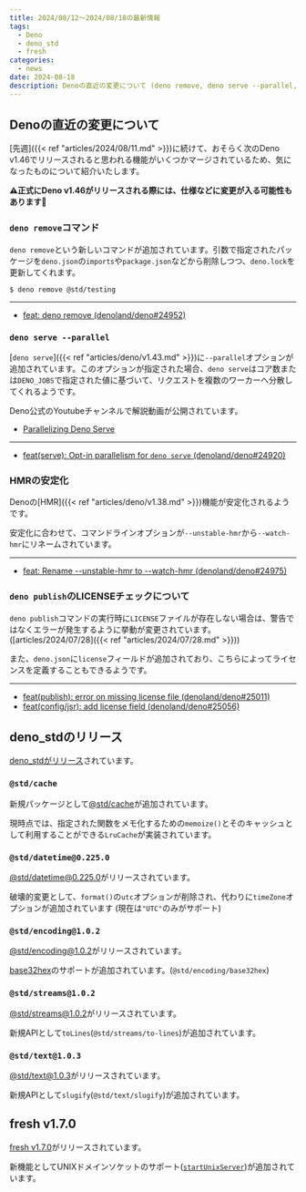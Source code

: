 ```yaml
---
title: 2024/08/12〜2024/08/18の最新情報
tags:
  - Deno
  - deno_std
  - fresh
categories:
  - news
date: 2024-08-18
description: Denoの直近の変更について (deno remove, deno serve --parallel, HMRの安定化, など), deno_stdに@std/cacheパッケージが追加, fresh v1.7.0 (UNIXドメインソケットのサポート)
---
```


## Denoの直近の変更について

[先週]({{< ref "articles/2024/08/11.md" >}})に続けて、おそらく次のDeno v1.46でリリースされると思われる機能がいくつかマージされているため、気になったものについて紹介いたします。

**⚠️正式にDeno v1.46がリリースされる際には、仕様などに変更が入る可能性もあります🙏**

### `deno remove`コマンド

`deno remove`という新しいコマンドが追加されています。引数で指定されたパッケージを`deno.json`の`imports`や`package.json`などから削除しつつ、`deno.lock`を更新してくれます。

```shell
$ deno remove @std/testing
```

---

- [feat: deno remove (denoland/deno#24952)](https://github.com/denoland/deno/pull/24952)

### `deno serve --parallel`

[`deno serve`]({{< ref "articles/deno/v1.43.md" >}})に`--parallel`オプションが追加されています。このオプションが指定された場合、`deno serve`はコア数または`DENO_JOBS`で指定された値に基づいて、リクエストを複数のワーカーへ分散してくれるようです。

Deno公式のYoutubeチャンネルで解説動画が公開されています。

- [Parallelizing Deno Serve](https://www.youtube.com/watch?v=T_2Ls07A83o)

---

- [feat(serve): Opt-in parallelism for `deno serve` (denoland/deno#24920)](https://github.com/denoland/deno/pull/24920)

### HMRの安定化

Denoの[HMR]({{< ref "articles/deno/v1.38.md" >}})機能が安定化されるようです。

安定化に合わせて、コマンドラインオプションが`--unstable-hmr`から`--watch-hmr`にリネームされています。

---

- [feat: Rename --unstable-hmr to --watch-hmr (denoland/deno#24975)](https://github.com/denoland/deno/pull/24975)

### `deno publish`のLICENSEチェックについて

`deno publish`コマンドの実行時に`LICENSE`ファイルが存在しない場合は、警告ではなくエラーが発生するように挙動が変更されています。([articles/2024/07/28]({{< ref "articles/2024/07/28.md" >}}))

また、`deno.json`に`license`フィールドが追加されており、こちらによってライセンスを定義することもできるようです。

---

- [feat(publish): error on missing license file (denoland/deno#25011)](https://github.com/denoland/deno/pull/25011)
- [feat(config/jsr): add license field (denoland/deno#25056)](https://github.com/denoland/deno/pull/25056)

## deno_stdのリリース

[deno_stdがリリース](https://github.com/denoland/std/releases/tag/release-2024.08.16)されています。

### `@std/cache`

新規パッケージとして[@std/cache](https://jsr.io/@std/cache@0.1.0)が追加されています。

現時点では、指定された関数をメモ化するための`memoize()`とそのキャッシュとして利用することができる`LruCache`が実装されています。

### `@std/datetime@0.225.0`

[@std/datetime@0.225.0](https://jsr.io/@std/datetime@0.225.0)がリリースされています。

破壊的変更として、`format()`の`utc`オプションが削除され、代わりに`timeZone`オプションが追加されています (現在は`"UTC"`のみがサポート)

### `@std/encoding@1.0.2`

[@std/encoding@1.0.2](https://jsr.io/@std/encoding@1.0.2)がリリースされています。

[base32hex](https://www.rfc-editor.org/rfc/rfc4648.html#section-7)のサポートが追加されています。(`@std/encoding/base32hex`)

### `@std/streams@1.0.2`

[@std/streams@1.0.2](https://jsr.io/@std/streams@1.0.2)がリリースされています。

新規APIとして`toLines`(`@std/streams/to-lines`)が追加されています。

### `@std/text@1.0.3`

[@std/text@1.0.3](https://jsr.io/@std/text@1.0.3)がリリースされています。

新規APIとして`slugify`(`@std/text/slugify`)が追加されています。

## fresh v1.7.0

[fresh v1.7.0](https://github.com/denoland/fresh/releases/tag/1.7.0)がリリースされています。

新機能としてUNIXドメインソケットのサポート([`startUnixServer`](https://deno.land/x/fresh@1.7.1/src/server/boot.ts?s=startUnixServer))が追加されています。
